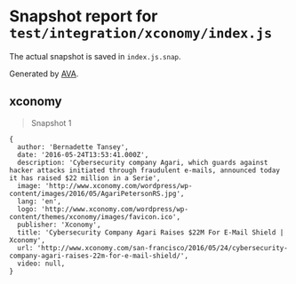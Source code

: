 # Snapshot report for `test/integration/xconomy/index.js`

The actual snapshot is saved in `index.js.snap`.

Generated by [AVA](https://avajs.dev).

## xconomy

> Snapshot 1

    {
      author: 'Bernadette Tansey',
      date: '2016-05-24T13:53:41.000Z',
      description: 'Cybersecurity company Agari, which guards against hacker attacks initiated through fraudulent e-mails, announced today it has raised $22 million in a Serie',
      image: 'http://www.xconomy.com/wordpress/wp-content/images/2016/05/AgariPetersonRS.jpg',
      lang: 'en',
      logo: 'http://www.xconomy.com/wordpress/wp-content/themes/xconomy/images/favicon.ico',
      publisher: 'Xconomy',
      title: 'Cybersecurity Company Agari Raises $22M For E-Mail Shield | Xconomy',
      url: 'http://www.xconomy.com/san-francisco/2016/05/24/cybersecurity-company-agari-raises-22m-for-e-mail-shield/',
      video: null,
    }
